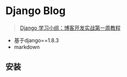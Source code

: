 # Django Blog
>[Django 学习小组：博客开发实战第一周教程](http://www.jianshu.com/p/3bf9fb2a7e31)

* 基于django==1.8.3
* markdown

## 安装
